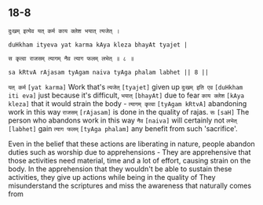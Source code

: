 ## 18-8


```shloka-sa
दुःखम् इत्येव यत् कर्म काय क्लेश भयात् त्यजेत् ।
```
```shloka-sa-hk
duHkham ityeva yat karma kAya kleza bhayAt tyajet |
```
```shloka-sa
स कृत्वा राजसम् त्यागम् नैव त्याग फलम् लभेत् ॥ ८ ॥
```
```shloka-sa-hk
sa kRtvA rAjasam tyAgam naiva tyAga phalam labhet || 8 ||
```

`यत् कर्म` `[yat karma]` Work that's `त्यजेत्` `[tyajet]` given up `दुःखम् इति एव` `[duHkham iti eva]` just because it's difficult, `भयात्` `[bhayAt]` due to fear `काय क्लेश` `[kAya kleza]` that it would strain the body - `त्यागम् कृत्वा` `[tyAgam kRtvA]` abandoning work in this way `राजसम्` `[rAjasam]` is done in the quality of rajas. `सः` `[saH]` The person who abandons work in this way `नैव` `[naiva]` will certainly not `लभेत्` `[labhet]` gain `त्याग फलम्` `[tyAga phalam]` any benefit from such 'sacrifice'.

Even in the belief that these actions are liberating in nature, people abandon duties such as worship due to apprehensions - They are apprehensive that those activities need material, time and a lot of effort, causing strain on the body. 
In the apprehension that they wouldn't be able to sustain these activities, they give up actions while being in the quality of 
They misunderstand the scriptures and miss the awareness that naturally comes from 

